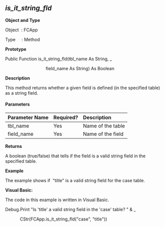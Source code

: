 _is_it_string_fld_
--------------------

**Object and Type**

Object  : FCApp

Type     : Method

**Prototype**

Public Function is_it_string_fld(tbl_name As String, _

                                 field_name As String) As Boolean

**Description**

This method returns whether a given field is defined (in the specified table) as a string field.

#### Parameters

| Parameter Name | Required? | Description |
|:--- |:--- |:--- |
| tbl_name | Yes | Name of the table |
| field_name | Yes | Name of the field |

**Returns**

A boolean (true/false) that tells if the field is a valid string field in the specified table.

**Example**

The example shows if  "title" is a valid string field for the case table.

**Visual Basic:**

The code in this example is written in Visual Basic.

Debug.Print "Is 'title' a valid string field in the 'case' table? " & _

            CStr(FCApp.is_it_string_fld("case", "title"))